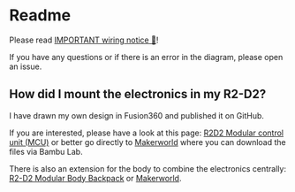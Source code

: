 # Readme

Please read [IMPORTANT wiring notice 🛑](IMPORTANT%20wiring%20notice.md)!

If you have any questions or if there is an error in the diagram, please open an issue.

## How did I mount the electronics in my R2-D2?

I have drawn my own design in Fusion360 and published it on GitHub.

If you are interested, please have a look at this page: [R2D2 Modular control unit (MCU)](https://github.com/Buddinski88/R2-D2-Modular-control-unit) or better go directly to [Makerworld](https://makerworld.com/de/models/664782#profileId-592188) where you can download the files via Bambu Lab.

There is also an extension for the body to combine the electronics centrally: [R2-D2 Modular Body Backpack](https://github.com/Buddinski88/R2-D2-Modular-body-backpack) or [Makerworld](https://makerworld.com/de/models/1617454-r2-d2-modular-body-backpack-mbb#profileId-1706972).